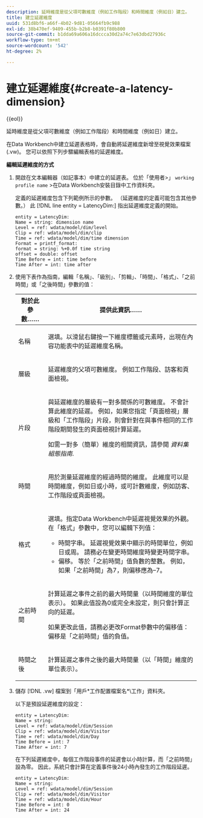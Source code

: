 ```yaml
---
description: 延時維度是從父項可數維度（例如工作階段）和時間維度（例如日）建立。
title: 建立延遲維度
uuid: 531d8bf6-a66f-4b02-9d81-05664fb9c988
exl-id: 38b470ef-9409-455b-b2b8-b0391f80b800
source-git-commit: b1dda69a606a16dccca30d2a74c7e63dbd27936c
workflow-type: tm+mt
source-wordcount: '542'
ht-degree: 2%

---
```


# 建立延遲維度{#create-a-latency-dimension}

{{eol}}

延時維度是從父項可數維度（例如工作階段）和時間維度（例如日）建立。

在Data Workbench中建立延遲表格時，會自動將延遲維度新增至視覺效果檔案(.vw)。 您可以依照下列步驟編輯表格的延遲維度。

**編輯延遲維度的方式**

1. 開啟在文本編輯器（如記事本）中建立的延遲表。 位於「使用者>」 `working profile name` >在Data Workbench安裝目錄中工作資料夾。

   定義的延遲維度包含下列範例所示的參數。 （延遲維度的定義可能包含其他參數。） 此 [!DNL line entity = LatencyDim:] 指出延遲維度定義的開始。

   ```
   entity = LatencyDim:
   Name = string: dimension name
   Level = ref: wdata/model/dim/level
   Clip = ref: wdata/model/dim/clip
   Time = ref: wdata/model/dim/time dimension
   Format = printf_format: 
   format = string: %+0.0f time string
   offset = double: offset
   Time Before = int: time before
   Time After = int: time after
   ```

1. 使用下表作為指南，編輯「名稱」、「級別」、「剪輯」、「時間」、「格式」、「之前時間」或「之後時間」參數的值：

   <table id="table_13DF30B8B7314F118D0ED5DF9EA70B9B"> 
   <thead> 
   <tr> 
      <th colname="col1" class="entry"> 對於此參數…… </th> 
      <th colname="col2" class="entry"> 提供此資訊…… </th> 
   </tr> 
   </thead>
   <tbody> 
   <tr> 
      <td colname="col1"> <p>名稱 </p> </td> 
      <td colname="col2"> <p>選填。以滑鼠右鍵按一下維度標籤或元素時，出現在內容功能表中的延遲維度名稱。 </p> </td> 
   </tr> 
   <tr> 
      <td colname="col1"> <p>層級 </p> </td> 
      <td colname="col2"> <p>延遲維度的父項可數維度。 例如工作階段、訪客和頁面檢視。 </p> </td> 
   </tr> 
   <tr> 
      <td colname="col1"> <p>片段 </p> </td> 
      <td colname="col2"> <p>與延遲維度的層級有一對多關係的可數維度。 不會計算此維度的延遲。 例如，如果您指定「頁面檢視」層級和「工作階段」片段，則會針對在與事件相同的工作階段期間發生的頁面檢視計算延遲。 </p> <p>如需一對多（簡單）維度的相關資訊，請參閱 <i>資料集組態指南</i>. </p> </td> 
   </tr> 
   <tr> 
      <td colname="col1"> <p>時間 </p> </td> 
      <td colname="col2"> <p>用於測量延遲維度的經過時間的維度。 此維度可以是時間維度，例如日或小時，或可計數維度，例如訪客、工作階段或頁面檢視。 </p> </td> 
   </tr> 
   <tr> 
      <td colname="col1"> 格式 </td> 
      <td colname="col2"> <p>選填。指定Data Workbench中延遲視覺效果的外觀。 在「格式」參數中，您可以編輯下列值： 
      <ul id="ul_ABF4C17BDE2E4F6C9CBDD933674DE861"> 
         <li id="li_5ED6A7267C81444983AF8507ADC6A5AB">時間字串。 延遲視覺效果中顯示的時間單位，例如日或周。 請務必在變更時間維度時變更時間字串。 </li> 
         <li id="li_E3B517ECE1494221AAE90455CC0AAB42">偏移。 等於「之前時間」值負數的整數。 例如，如果「之前時間」為7，則偏移應為–7。 </li> 
      </ul> </p> </td> 
   </tr> 
   <tr> 
      <td colname="col1"> <p>之前時間 </p> </td> 
      <td colname="col2"> <p>計算延遲之事件之前的最大時間量（以時間維度的單位表示）。 如果此值設為0或完全未設定，則只會計算正向的延遲。 </p> <p>如果更改此值，請務必更改Format參數中的偏移值：偏移是「之前時間」值的負值。 </p> </td> 
   </tr> 
   <tr> 
      <td colname="col1"> <p>時間之後 </p> </td> 
      <td colname="col2"> <p>計算延遲之事件之後的最大時間量（以「時間」維度的單位表示）。 </p> </td> 
   </tr> 
   </tbody> 
   </table>

1. 儲存 [!DNL .vw] 檔案到「用戶\*工作配置檔案名*\工作」資料夾。

   以下是預設延遲維度的設定：

   ```
   entity = LatencyDim:
   Name = string: 
   Level = ref: wdata/model/dim/Session
   Clip = ref: wdata/model/dim/Visitor
   Time = ref: wdata/model/dim/Day
   Time Before = int: 7
   Time After = int: 7
   ```

   在下列延遲維度中，每個工作階段事件的延遲會以小時計算，而「之前時間」設為零。 因此，系統只會計算在定義事件後24小時內發生的工作階段延遲。

   ```
   entity = LatencyDim:
   Name = string:
   Level = ref: wdata/model/dim/Session
   Clip = ref: wdata/model/dim/Visitor
   Time = ref: wdata/model/dim/Hour
   Time Before = int: 0
   Time After = int: 24
   ```
